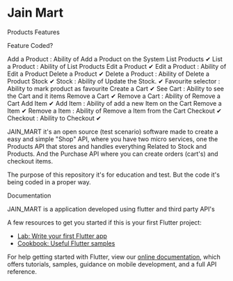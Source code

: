 # Jain Mart

Products Features

Feature	Coded?	

Add a Product :         Ability of Add a Product on the System List Products ✔
List a Product  :          Ability of List Products Edit a Product ✔
Edit a Product :          Ability of Edit a Product Delete a Product ✔
Delete a Product :      Ability of Delete a Product Stock ✔
Stock :                        Ability of Update the Stock.  ✔
Favourite selector :    Ability to mark product as favourite Create a Cart ✔ 
See Cart :                   Ability to see the Cart and it items Remove a Cart ✔
Remove a Cart :         Ability of Remove a Cart Add Item ✔
Add Item :                 Ability of add a new Item on the Cart Remove a Item ✔
Remove a Item :       Ability of Remove a Item from the Cart Checkout ✔ 
Checkout :                Ability to Checkout ✔

JAIN_MART
it's an open source (test scenario) software made to create a easy and simple "Shop" API, where you have two micro services, one the Products API that stores and handles everything Related to Stock and Products. And the Purchase API where you can create orders (cart's) and checkout items.

The purpose of this repository it's for education and test. But the code it's being coded in a proper way.

Documentation

JAIN_MART is a application developed using flutter and third party API's

A few resources to get you started if this is your first Flutter project:

- [Lab: Write your first Flutter app](https://flutter.dev/docs/get-started/codelab)
- [Cookbook: Useful Flutter samples](https://flutter.dev/docs/cookbook)

For help getting started with Flutter, view our
[online documentation](https://flutter.dev/docs), which offers tutorials,
samples, guidance on mobile development, and a full API reference.
